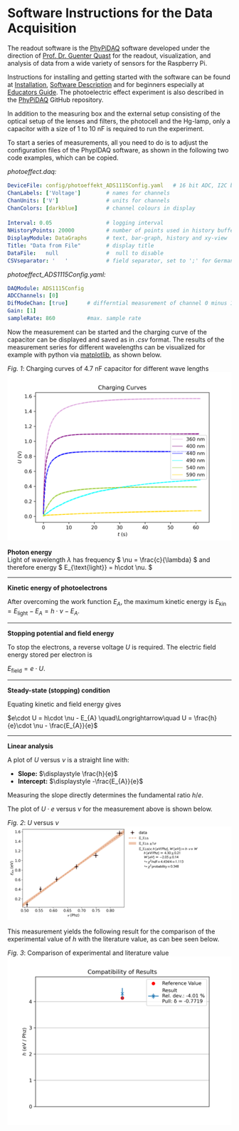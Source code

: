 # Software Instructions for the Data Acquisition

The readout software is the [PhyPiDAQ](https://github.com/PhyPiDAQ) software developed under the direction of [Prof. Dr. Guenter Quast](https://www.physik.kit.edu/personen_268.php) for the readout, visualization, and analysis of data from a wide variety of sensors for the Raspberry Pi.

Instructions for installing and getting started with the software can be found at [Installation](https://github.com/PhyPiDAQ/PhyPiDAQ), [Software Description](https://github.com/PhyPiDAQ/PhyPiDAQ/blob/main/docs/Documentation_en.md) and for beginners especially at [Educators Guide](https://github.com/PhyPiDAQ/EducatorsGuide/blob/main/EducatorsGuide.md). The photoelectric effect experiment is also described in the [PhyPiDAQ](https://github.com/PhyPiDAQ/EducatorsGuide/blob/main/experiments/photoeffect.md) GitHub repository.

In addition to the measuring box and the external setup consisting of the optical setup of the lenses and filters, the photocell and the Hg-lamp, only a capacitor with a size of 1 to 10 nF is required to run the experiment.

To start a series of measurements, all you need to do is to adjust the configuration files of the PhypIDAQ software, as shown in the following two code examples, which can be copied.

*photoeffect.daq:*

```yaml
DeviceFile: config/photoeffekt_ADS1115Config.yaml   # 16 bit ADC, I2C bus
ChanLabels: ['Voltage']        # names for channels 
ChanUnits: ['V']               # units for channels 
ChanColors: [darkblue]         # channel colours in display

Interval: 0.05                 # logging interval  
NHistoryPoints: 20000          # number of points used in history buffer, time=NHistoryPoints*Interval = 2000*0.05 = 100 seconds
DisplayModule: DataGraphs      # text, bar-graph, history and xy-view
Title: "Data from File"        # display title
DataFile:   null               #  null to disable 
CSVseparator: '   '            # field separator, set to ';' for German Excel   
```

*photoeffect_ADS1115Config.yaml:*

```yaml
DAQModule: ADS1115Config  
ADCChannels: [0]
DifModeChan: [true]      # differntial measurement of channel 0 minus 1
Gain: [1]
sampleRate: 860          #max. sample rate
```
Now the measurement can be started and the charging curve of the capacitor can be displayed and saved as in *.csv* format. The results of the measurement series for different wavelengths can be visualized for example with python via [matplotlib](https://matplotlib.org/), as shown below.

*Fig. 1*: Charging curves of 4.7 nF capacitor for different wave lengths  
                    ![Figure 1](images/curves.png)

**Photon energy**  
Light of wavelength $\lambda$ has frequency
$
\nu = \frac{c}{\lambda}
$
and therefore energy
$
E_{\text{light}} = h\cdot \nu.
$

---

**Kinetic energy of photoelectrons**  

After overcoming the work function $E_{A}$, the maximum kinetic energy is
$E_{\text{kin}} = E_{\text{light}} - E_{A} = h\cdot \nu - E_{A}.$


---

**Stopping potential and field energy**  

To stop the electrons, a reverse voltage $U$ is required. The electric field energy stored per electron is

$E_{\text{field}} = e\cdot U.$

---

**Steady-state (stopping) condition**  

Equating kinetic and field energy gives

$e\cdot U = h\cdot \nu - E_{A}
\quad\Longrightarrow\quad
U = \frac{h}{e}\cdot \nu - \frac{E_{A}}{e}$

---

**Linear analysis**  

A plot of $U$ versus $\nu$ is a straight line with:  

- **Slope:** $\displaystyle \frac{h}{e}$  
- **Intercept:** $\displaystyle -\frac{E_{A}}{e}$  

Measuring the slope directly determines the fundamental ratio $h/e$.

The plot of  $U\cdot e$ versus $\nu$ for the measurement above is shown below.

*Fig. 2*:   $U$ versus $\nu$
                    ![Figure 1](images/h.png)

This measurement yields the following result for the comparison of the experimental value of $h$ with the literature value, as can bee seen below.

*Fig. 3*: Comparison of experimental and literature value
                    ![Figure 1](images/h_comp.png)